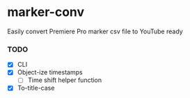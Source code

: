 # marker-conv

Easily convert Premiere Pro marker csv file to YouTube ready

### TODO

-   [x] CLI
-   [x] Object-ize timestamps
    -   [ ] Time shift helper function
-   [x] To-title-case
